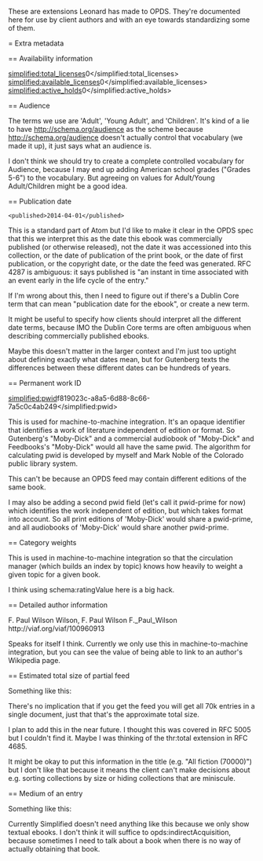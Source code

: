 These are extensions Leonard has made to OPDS. They're documented here for use by client authors and with an eye towards standardizing some of them.

= Extra metadata

== Availability information

   <simplified:total_licenses>0</simplified:total_licenses>
   <simplified:available_licenses>0</simplified:available_licenses>
   <simplified:active_holds>0</simplified:active_holds>

== Audience

<category term="Adult" scheme="http://schema.org/audience"/>

The terms we use are 'Adult', 'Young Adult', and 'Children'. It's kind
of a lie to have http://schema.org/audience as the scheme because
http://schema.org/audience doesn't actually control that vocabulary
(we made it up), it just says what an audience is.

I don't think we should try to create a complete controlled vocabulary
for Audience, because I may end up adding American school grades
("Grades 5-6") to the vocabulary. But agreeing on values for
Adult/Young Adult/Children might be a good idea.

== Publication date

```
<published>2014-04-01</published>
```

This is a standard part of Atom but I'd like to make it clear in the
OPDS spec that this we interpret this as the date this ebook was
commercially published (or otherwise released), not the date it was
accessioned into this collection, or the date of publication of the
print book, or the date of first publication, or the copyright date,
or the date the feed was generated. RFC 4287 is ambiguous: it says
published is "an instant in time associated with an event early in the
life cycle of the entry."

If I'm wrong about this, then I need to figure out if there's
a Dublin Core term that can mean "publication date for the ebook", or
create a new term.

It might be useful to specify how clients should interpret all the
different date terms, because IMO the Dublin Core terms are often
ambiguous when describing commercially published ebooks.

Maybe this doesn't matter in the larger context and I'm just too
uptight about defining exactly what dates mean, but for Gutenberg
texts the differences between these different dates can be hundreds of
years.

== Permanent work ID

<simplified:pwid>f819023c-a8a5-6d88-8c66-7a5c0c4ab249</simplified:pwid>

This is used for machine-to-machine integration. It's an opaque
identifier that identifies a work of literature independent of edition
or format. So Gutenberg's "Moby-Dick" and a commercial audiobook of
"Moby-Dick" and Feedbooks's "Moby-Dick" would all have the same pwid.
The algorithm for calculating pwid is developed by myself and Mark
Noble of the Colorado public library system.

This can't be <id> because an OPDS feed may contain different editions
of the same book.

I may also be adding a second pwid field (let's call it pwid-prime for
now) which identifies the work independent of edition, but which takes
format into account. So all print editions of 'Moby-Dick' would share
a pwid-prime, and all audiobooks of 'Moby-Dick' would share another
pwid-prime.

== Category weights

<category schema:ratingValue="2" term="sh98004865"
scheme="http://purl.org/dc/terms/LCSH" label="Paranormal fiction"/>

This is used in machine-to-machine integration so that the circulation
manager (which builds an index by topic) knows how heavily to weight a
given topic for a given book.

I think using schema:ratingValue here is a big hack.

== Detailed author information

<author>
     <name>F. Paul Wilson</name>
     <simplified:sort_name>Wilson, F. Paul</simplified:sort_name>
     <schema:family_name>Wilson</schema:family_name>
     <simplified:wikipedia_name>F._Paul_Wilson</simplified:wikipedia_name>
     <schema:sameas>http://viaf.org/viaf/100960913</schema:sameas>
</author>

Speaks for itself I think. Currently we only use this in
machine-to-machine integration, but you can see the value of being
able to link to an author's Wikipedia page.

== Estimated total size of partial feed

Something like this:

<link href="/Fiction/all"
      type="application/atom+xml;profile=opds-catalog;kind=acquisition"
      title="All fiction"
      total="70000"
/>

There's no implication that if you get the feed you will get all 70k
entries in a single document, just that that's the approximate total
size.

I plan to add this in the near future. I thought this was covered in
RFC 5005 but I couldn't find it. Maybe I was thinking of the thr:total
extension in RFC 4685.

It might be okay to put this information in the
title (e.g. "All fiction (70000)") but I don't like that because it
means the client can't make decisions about e.g. sorting collections by size or hiding collections that are miniscule.

== Medium of an entry

Something like this:

<category term="http://schema.org/MusicRecording"
scheme="http://schema.org/additionalType"/>

Currently Simplified doesn't need anything like this because we only
show textual ebooks. I don't think it will suffice to
opds:indirectAcquisition, because sometimes I need to talk about a
book when there is no way of actually obtaining that book.